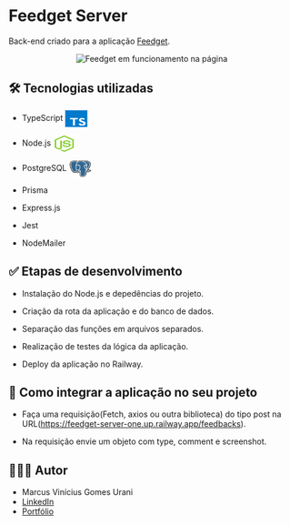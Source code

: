 # Feedget Server

Back-end criado para a aplicação [Feedget](https://github.com/feedget).

<div align="center">
    <img src="https://imgur.com/BnBnw5S.png" alt="Feedget em funcionamento na página">
</div>

## 🛠 Tecnologias utilizadas

- TypeScript <img align="center" alt="Marcus-Ts" height="30" width="40" src="https://raw.githubusercontent.com/devicons/devicon/master/icons/typescript/typescript-original.svg">

- Node.js <img align="center" alt="Marcus-Ts" height="30" width="40" src="https://raw.githubusercontent.com/devicons/devicon/master/icons/nodejs/nodejs-original.svg">

- PostgreSQL <img align="center" alt="Marcus-Ts" height="30" width="40" src="https://raw.githubusercontent.com/devicons/devicon/master/icons/postgresql/postgresql-original.svg">

- Prisma

- Express.js

- Jest

- NodeMailer

## ✅ Etapas de desenvolvimento

- Instalação do Node.js e depedências do projeto.

- Criação da rota da aplicação e do banco de dados.

- Separação das funções em arquivos separados.

- Realização de testes da lógica da aplicação.

- Deploy da aplicação no Railway.

## 🚀 Como integrar a aplicação no seu projeto

- Faça uma requisição(Fetch, axios ou outra biblioteca) do tipo post na URL(https://feedget-server-one.up.railway.app/feedbacks).

- Na requisição envie um objeto com type, comment e screenshot.

## 🙋🏻‍♂️ Autor

- Marcus Vinícius Gomes Urani
- [LinkedIn](https://linkedin.com/in/marcus-urani)
- [Portfólio](https://marcusurani.netlify.app)
